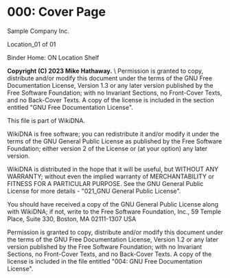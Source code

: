 # 000: Cover Page

Sample Company Inc.

Location_01 of 01

Binder Home: ON Location Shelf

**Copyright (C) 2023 Mike Hathaway.** \\
Permission is granted to copy, distribute and/or modify this document under the terms of the GNU Free Documentation License, Version 1.3 or any later version published by the Free Software Foundation; with no Invariant Sections, no Front-Cover Texts, and no Back-Cover Texts. A copy of the license is included in the section entitled "GNU Free Documentation License".

This file is part of WikiDNA.

WikiDNA is free software; you can redistribute it and/or modify it under the terms of the GNU General Public License as published by the Free Software Foundation; either version 2 of the License or (at your option) any later version.

WikiDNA is distributed in the hope that it will be useful, but WITHOUT ANY WARRANTY; without even the implied warranty of MERCHANTABILITY or FITNESS FOR A PARTICULAR PURPOSE. See the GNU General Public License for more details - "021_GNU General Public License".

You should have received a copy of the GNU General Public License along with WikiDNA; if not, write to the Free Software Foundation, Inc., 59 Temple Place, Suite 330, Boston, MA 02111-1307 USA

Permission is granted to copy, distribute and/or modify this document under the terms of the GNU Free Documentation License, Version 1.2 or any later version published by the Free Software Foundation; with no Invariant Sections, no Front-Cover Texts, and no Back-Cover Texts. A copy of the license is included in the file entitled "004: GNU Free Documentation License".
